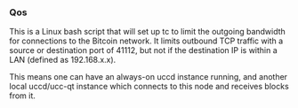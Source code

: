 ### Qos ###

This is a Linux bash script that will set up tc to limit the outgoing bandwidth for connections to the Bitcoin network. It limits outbound TCP traffic with a source or destination port of 41112, but not if the destination IP is within a LAN (defined as 192.168.x.x).

This means one can have an always-on uccd instance running, and another local uccd/ucc-qt instance which connects to this node and receives blocks from it.
